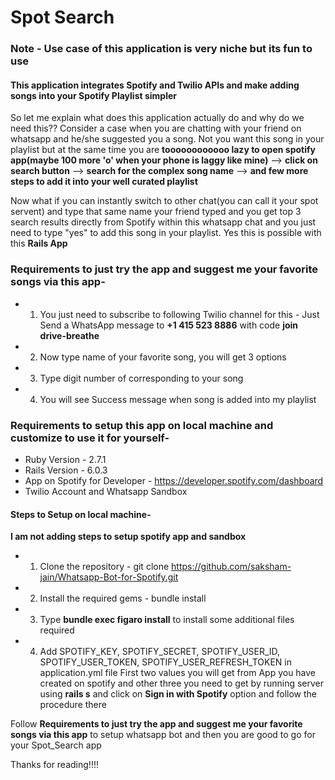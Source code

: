 # Spot Search

### Note - Use case of this application is very niche but its fun to use

#### This application integrates Spotify and Twilio APIs and make adding songs into your Spotify Playlist simpler

So let me explain what does this application actually do and why do we need this??
Consider a case when you are chatting with your friend on whatsapp and he/she suggested you a song. Not you want this song in your playlist but at the same time you are **toooooooooooo lazy to open spotify app(maybe 100 more 'o' when your phone is laggy like mine)** --> **click on search button** --> **search for the complex song name** --> **and few more steps to add it into your well curated playlist**  

Now what if you can instantly switch to other chat(you can call it your spot servent) and type that same name your friend typed and you get top 3 search results directly from Spotify within this whatsapp chat and you just need to type "yes" to add this song in your playlist. Yes this is possible with this **Rails App**

### Requirements to just try the app and suggest me your favorite songs via this app-
* 1) You just need to subscribe to following Twilio channel for this -
 Just Send a WhatsApp message to **+1 415 523 8886** with code **join drive-breathe** 

* 2) Now type name of your favorite song, you will get 3 options

* 3) Type digit number of corresponding to your song

* 4) You will see Success message when song is added into my playlist

### Requirements to setup this app on local machine and customize to use it for yourself-
* Ruby Version - 2.7.1
* Rails Version - 6.0.3
* App on Spotify for Developer - https://developer.spotify.com/dashboard
* Twilio Account and Whatsapp Sandbox

#### Steps to Setup on local machine-
**I am not adding steps to setup spotify app and sandbox**
* 1) Clone the repository -  git clone https://github.com/saksham-jain/Whatsapp-Bot-for-Spotify.git
* 2) Install the required gems - bundle install
* 3) Type **bundle exec figaro install** to install some additional files required
* 4) Add SPOTIFY_KEY, SPOTIFY_SECRET, SPOTIFY_USER_ID, SPOTIFY_USER_TOKEN, SPOTIFY_USER_REFRESH_TOKEN in application.yml file 
First two values you will get from App you have created on spotify and other three you need to get by running server using **rails s** and click on **Sign in with Spotify** option and follow the procedure there

Follow **Requirements to just try the app and suggest me your favorite songs via this app** to setup whatsapp bot and then you are good to go for your Spot_Search app

Thanks for reading!!!!
